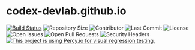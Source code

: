 # codex-devlab.github.io

[![Build Status](https://img.shields.io/endpoint.svg?url=https%3A%2F%2Factions-badge.atrox.dev%2Fcodex-devlab%2Fcodex-devlab.github.io%2Fbadge%3Fref%3Dmain&style=flat)](https://actions-badge.atrox.dev/codex-devlab/codex-devlab.github.io/goto?ref=main) ![Repository Size](https://img.shields.io/github/repo-size/codex-devlab/codex-devlab.github.io) ![Contributor](https://img.shields.io/github/contributors/codex-devlab/codex-devlab.github.io) ![Last Commit](https://img.shields.io/github/last-commit/codex-devlab/codex-devlab.github.io) ![License](https://img.shields.io/github/license/codex-devlab/codex-devlab.github.io) ![Open Issues](https://img.shields.io/github/issues/codex-devlab/codex-devlab.github.io?color=important) ![Open Pull Requests](https://img.shields.io/github/issues-pr/codex-devlab/codex-devlab.github.io?color=yellowgreen) ![Security Headers](https://img.shields.io/security-headers?url=https%3A%2F%2Fcodex-devlab.github.io%2F) [![This project is using Percy.io for visual regression testing.](https://percy.io/static/images/percy-badge.svg)](https://percy.io/b7cb60ab/codex-devlab.github.io)